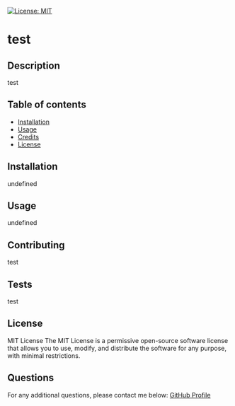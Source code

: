

  [![License: MIT](https://img.shields.io/badge/License-MIT-yellow.svg)](https://opensource.org/licenses/MIT) 
  
  # test

  ## Description

  test

  ## Table of contents

  * [Installation](#installation)
  * [Usage](#usage)
  * [Credits](#credits)
  * [License](#license)

  ## Installation

  undefined

  ## Usage

  undefined

  ## Contributing

  test

  ## Tests

  test

  ## License

  MIT License
  The MIT License is a permissive open-source software license that allows you to use, modify, and distribute the software for any purpose, with minimal restrictions.

  ## Questions

  For any additional questions, please contact me below:
  [GitHub Profile](https://github.com//nolythedev)
